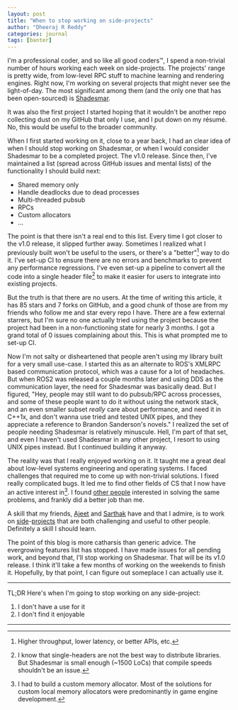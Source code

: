 ```yaml
---
layout: post
title: "When to stop working on side-projects"
author: "Dheeraj R Reddy"
categories: journal
tags: [banter]
---
```


I'm a professional coder, and so like all good coders™, I spend a non-trivial number of hours working each week
on side-projects. The projects' range is pretty wide, from low-level RPC
stuff to machine learning and rendering engines. Right now, I'm working on several projects that might
never see the light-of-day. The most significant among them (and the only one that has been open-sourced)
is [Shadesmar](https://github.com/squadrick/shadesmar).

It was also the first project I started hoping that it wouldn't be another repo collecting dust
on my GitHub that only I use, and I put down on my résumé. No, this would be useful to the broader
community.

When I first started working on it, close to a year back, I had an clear idea of when I should
stop working on Shadesmar, or when I would consider Shadesmar to be a completed project.
The v1.0 release. Since then, I've maintained a list (spread across GitHub issues and mental lists) of
the functionality I should build next:
- Shared memory only
- Handle deadlocks due to dead processes
- Multi-threaded pubsub
- RPCs
- Custom allocators
- ...

The point is that there isn't a real end to this list. Every time I got closer to the v1.0 release, it
slipped further away. Sometimes I realized what I previously built won't be useful to the users, or
there's a "better"[^nit] way to do it. I've set-up CI to ensure there are no errors and
benchmarks to prevent any performance regressions. I've even set-up a pipeline to convert all
the code into a single header file[^single-header] to make it easier for users to integrate into
existing projects.

But the truth is that there are no users. At the time of writing this article, it has 85 stars and 7 forks on GitHub,
and a good chunk of those are from my friends who follow me and star every repo I have. There are a few
external starrers, but I'm sure no one actually tried using the project because the project
had been in a non-functioning state for nearly 3 months. I got a grand total of 0 issues complaining about this.
This is what prompted me to set-up CI.

Now I'm not salty or disheartened that people aren't using my library built for a very small use-case.
I started this as an alternate to ROS's XMLRPC based communication protocol, which was a cause for a
lot of headaches. But when ROS2 was released a couple months later and using DDS as the communication layer,
the need for Shadesmar was basically dead. But I figured, "Hey, people may still want to do pubsub/RPC across
processes, and some of these people want to do it without using the network stack, and an even smaller subset
*really* care about performance, and need it in C++1x, and don't wanna use tried and tested UNIX pipes, and
they appreciate a reference to Brandon Sanderson's novels." I realized the set of people needing Shadesmar
is relatively minuscule. Hell, I'm part of that set, and even I haven't used Shadesmar in any other project, I
resort to using UNIX pipes instead. But I continued building it anyway.

The reality was that I really enjoyed working on it. It taught me a great deal about low-level systems engineering
and operating systems. I faced challenges that required me to come up with non-trivial solutions. I fixed
really complicated bugs. It led me to find other fields of CS that I now have an active interest in[^game-dev].
I found [other people](https://github.com/alephzero/alephzero) interested in solving the same problems, and frankly
did a better job than me.

A skill that my friends, [Ajeet](https://github.com/ajeetdsouza) and [Sarthak](https://github.com/naiveHobo) have
and that I admire, is to work on [side](https://github.com/naiveHobo/InvoiceNet)-[projects](https://github.com/ajeetdsouza/zoxide) that are both
challenging and useful to other people. Definitely a skill I should learn.

The point of this blog is more catharsis than generic advice. The evergrowing features list has stopped. I have
made issues for all pending work, and beyond that, I'll stop working on Shadesmar. That will be its v1.0 release.
I think it'll take a few months of working on the weekends to finish it. Hopefully, by that point, I can figure out
someplace I can actually use it.

---

TL;DR Here's when I'm going to stop working on any side-project:
1. I don't have a use for it
2. I don't find it enjoyable

---

[^nit]: Higher throughput, lower latency, or better APIs, etc.

[^single-header]: I know that single-headers are not the best way to distribute libraries. But Shadesmar is small enough (~1500 LoCs) that compile speeds shouldn't be an issue.

[^game-dev]: I had to build a custom memory allocator. Most of the solutions for custom local memory allocators were predominantly in game engine development.
